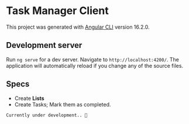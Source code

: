 # Task Manager Client

This project was generated with [Angular CLI](https://github.com/angular/angular-cli) version 16.2.0.

## Development server

Run `ng serve` for a dev server. Navigate to `http://localhost:4200/`. The application will automatically reload if you change any of the source files.

## Specs

- Create **Lists**
- Create Tasks; Mark them as completed.

`Currently under development.. 🙂`
